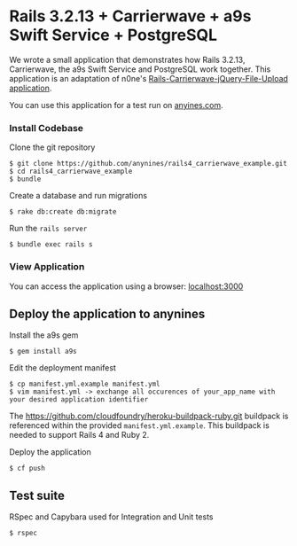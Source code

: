 # Rails 3.2.13 + Carrierwave + a9s Swift Service + PostgreSQL

We wrote a small application that demonstrates how Rails 3.2.13, Carrierwave, the a9s Swift Service and PostgreSQL work together.
This application is an adaptation of n0ne's [Rails-Carrierwave-jQuery-File-Upload application](https://github.com/n0ne/Rails-Carrierwave-jQuery-File-Upload).

You can use this application for a test run on [anyines.com](http://anyines.com).


### Install Codebase

Clone the git repository

    $ git clone https://github.com/anynines/rails4_carrierwave_example.git
    $ cd rails4_carrierwave_example
    $ bundle

Create a database and run migrations

    $ rake db:create db:migrate

Run the ```rails server```

    $ bundle exec rails s

### View Application

You can access the application using a browser: [localhost:3000](http://localhost:3000)

## Deploy the application to anynines

Install the a9s gem

    $ gem install a9s

Edit the deployment manifest

    $ cp manifest.yml.example manifest.yml
    $ vim manifest.yml -> exchange all occurences of your_app_name with your desired application identifier

The https://github.com/cloudfoundry/heroku-buildpack-ruby.git buildpack is referenced within the provided ```manifest.yml.example```. This buildpack is needed to support Rails 4 and Ruby 2.

Deploy the application

    $ cf push

## Test suite

RSpec and Capybara used for Integration and Unit tests

    $ rspec
